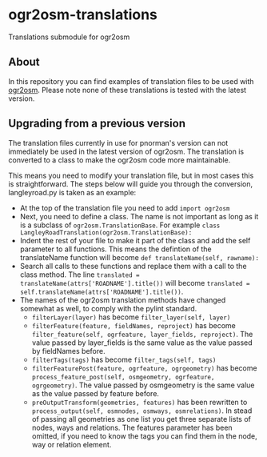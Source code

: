 # ogr2osm-translations

Translations submodule for ogr2osm

## About

In this repository you can find examples of translation files to be used with [ogr2osm](https://github.com/roelderickx/ogr2osm). Please note none of these translations is tested with the latest version.

## Upgrading from a previous version

The translation files currently in use for pnorman's version can not immediately be used in the latest version of ogr2osm. The translation is converted to a class to make the ogr2osm code more maintainable.

This means you need to modify your translation file, but in most cases this is straightforward. The steps below will guide you through the conversion, langleyroad.py is taken as an example:

- At the top of the translation file you need to add `import ogr2osm`
- Next, you need to define a class. The name is not important as long as it is a subclass of `ogr2osm.TranslationBase`.
  For example `class LangleyRoadTranslation(ogr2osm.TranslationBase):`
- Indent the rest of your file to make it part of the class and add the self parameter to all functions. This means the defintion of the translateName function will become `def translateName(self, rawname):`
- Search all calls to these functions and replace them with a call to the class method. The line `translated = translateName(attrs['ROADNAME'].title())` will become `translated = self.translateName(attrs['ROADNAME'].title())`.
- The names of the ogr2osm translation methods have changed somewhat as well, to comply with the pylint standard.
  -  `filterLayer(layer)` has become `filter_layer(self, layer)`
  -  `filterFeature(feature, fieldNames, reproject)` has become `filter_feature(self, ogrfeature, layer_fields, reproject)`. The value passed by layer_fields is the same value as the value passed by fieldNames before.
  -  `filterTags(tags)` has become `filter_tags(self, tags)`
  -  `filterFeaturePost(feature, ogrfeature, ogrgeometry)` has become `process_feature_post(self, osmgeometry, ogrfeature, ogrgeometry)`. The value passed by osmgeometry is the same value as the value passed by feature before.
  -  `preOutputTransform(geometries, features)` has been rewritten to `process_output(self, osmnodes, osmways, osmrelations)`. In stead of passing all geometries as one list you get three separate lists of nodes, ways and relations. The features parameter has been omitted, if you need to know the tags you can find them in the node, way or relation element.

